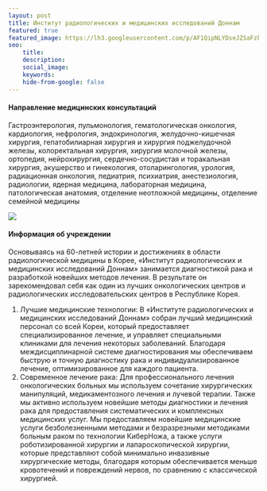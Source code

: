 ```yaml
---
layout: post
title: Институт радиологических и медицинских исследований Доннам
featured: true
featured_image: https://lh3.googleusercontent.com/p/AF1QipNLYDseJZSaFzbROidnN_Y7QWAPaLqUOeI94yYm=s1360-w1360-h1020
seo:
    title:
    description:
    social_image:
    keywords:
    hide-from-google: false
---
```


#### Направление медицинских консультаций

Гастроэнтерология, пульмонология, гематологическая онкология, кардиология, нефрология, эндокринология, желудочно-кишечная хирургия, гепатобилиарная хирургия и хирургия поджелудочной железы, колоректальная хирургия, хирургия молочной железы, ортопедия, нейрохирургия, сердечно-сосудистая и торакальная хирургия, акушерство и гинекология, отоларингология, урология, радиационная онкология, педиатрия, психиатрия, анестезиология, радиологии, ядерная медицина, лабораторная медицина, патологическая анатомия, отделение неотложной медицины, отделение семейной медицины

<img class="centered-img" src="http://www.jgtimes.com/news/photo/201509/1330_657_3541.jpg">

#### Информация об учреждении

Основываясь на 60-летней истории и достижениях в области радиологической медицины в Корее, «Институт радиологических и медицинских исследований Доннам» занимается диагностикой рака и разработкой новейших методов лечения. В результате он зарекомендовал себя как один из лучших онкологических центров и радиологических исследовательских центров в Республике Корея.
1) Лучшие медицинские технологии:
В «Институте радиологических и медицинских исследований Доннам» собран лучший медицинский персонал со всей Кореи, который предоставляет специализированное лечение, и управляет специальными клиниками для лечения некоторых заболеваний.
Благодаря междисциплинарной системе диагностирования мы обеспечиваем быструю и точную диагностику рака и индивидуализированное лечение, оптимизированное для каждого пациента.
2) Современное лечение рака:
Для профессионального лечения онкологических больных мы используем сочетание хирургических манипуляций, медикаментозного лечения и лучевой терапии. Также мы активно используем новейшие методы диагностики и лечения рака для предоставления систематических и комплексных медицинских услуг. Мы предоставляем новейшие медицинские услуги безболезненными методами и безразрезными методиками больным раком по технологии КиберНожа, а также услуги роботизированной хирургии и лапароскопической хирургии, которые представляют собой минимально инвазивные хирургические методы, благодаря которым обеспечивается меньше кровотечений и повреждений нервов, по сравнению с классической хирургией.
